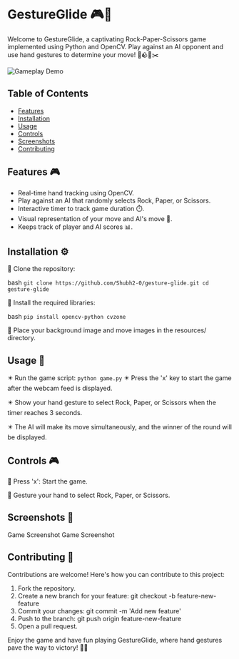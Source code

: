 # GestureGlide 🎮👋

Welcome to GestureGlide, a captivating Rock-Paper-Scissors game implemented using Python and OpenCV. Play against an AI opponent and use hand gestures to determine your move! 🤖🪨📃✂️

![Gameplay Demo](demo.gif)

## Table of Contents

- [Features](#features)
- [Installation](#installation)
- [Usage](#usage)
- [Controls](#controls)
- [Screenshots](#screenshots)
- [Contributing](#contributing)

## Features 🎮

- Real-time hand tracking using OpenCV.
- Play against an AI that randomly selects Rock, Paper, or Scissors.
- Interactive timer to track game duration ⏱️.
- Visual representation of your move and AI's move 🤏.
- Keeps track of player and AI scores 📊.

## Installation ⚙️

📌 Clone the repository:

bash
``
   git clone https://github.com/Shubh2-0/gesture-glide.git
   cd gesture-glide
``

📌 Install the required libraries:

bash
``
pip install opencv-python cvzone
``

📌 Place your background image and move images in the resources/ directory.

## Usage 🚀

✴️ Run the game script:
``
python game.py
``
✴️  Press the 'x' key to start the game after the webcam feed is displayed.

✴️  Show your hand gesture to select Rock, Paper, or Scissors when the timer reaches 3 seconds.

✴️  The AI will make its move simultaneously, and the winner of the round will be displayed.

## Controls 🎮

🎯 Press 'x': Start the game.

🎯 Gesture your hand to select Rock, Paper, or Scissors.

## Screenshots 📸
Game Screenshot
Game Screenshot

## Contributing 🤝
Contributions are welcome! Here's how you can contribute to this project:

1. Fork the repository.
2. Create a new branch for your feature: git checkout -b feature-new-feature
3. Commit your changes: git commit -m 'Add new feature'
4. Push to the branch: git push origin feature-new-feature
5. Open a pull request.


Enjoy the game and have fun playing GestureGlide, where hand gestures pave the way to victory! 🎉👾

